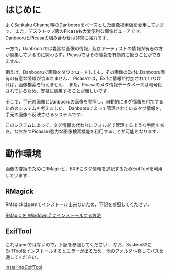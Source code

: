 # はじめに
よくSankaku Channel等のDanbooruをベースとした画像掲示板を愛用しています．
また，デスクトップ版のPicasaも大変便利な画像ビューアです．
DanbooruとPicasaの組み合わせは非常に強力です．

一方で，Danbooruでは豊富な画像の情報，及びアーティストの情報が有志の方が編集しているのに関わらず，Picasaではその情報を有効的に扱うことができません．

例えば，Danbooruで画像をダウンロードしても，その画像のExifにDanbooru固有の有意な情報が含まれません．
Picasaでは，Exifに情報が付加されていなければ，画像検索を行えません．
また，Picasaのメタ情報データベースは暗号化されているため，安易に編集することが難しいです．

そこで，手元の画像とDanbooruの画像を参照し，自動的にタグ情報を付加するためのシステムを考えました．
Danbooruによって管理されているタグ情報を，手元の画像へ反映させるシステムです．

このシステムによって，タグ情報の代わりにフォルダで管理するような手間を省き，なおかつPicasaの強力な画像検索機能を利用することが可能となります．

# 動作環境
画像の変換のためにRMagicと，EXIFにタグ情報を追記するためExifToolを利用しています．

## RMagick
RMagickはgemでインストール出来ないため，下記を参照してください．

[RMagic を Windows 7 にインストールする方法](http://www.ownway.info/Ruby/index.php?rmagick%2Fhowtoinstall%2Fwindows)

## ExifTool
これはgemではないので，下記を参照してください．
なお，System32にExifToolをインストールするとエラーが出るため，他のフォルダへ移してパスを通してください．

[Installing ExifTool](http://www.sno.phy.queensu.ca/~phil/exiftool/install.html#Windows)
